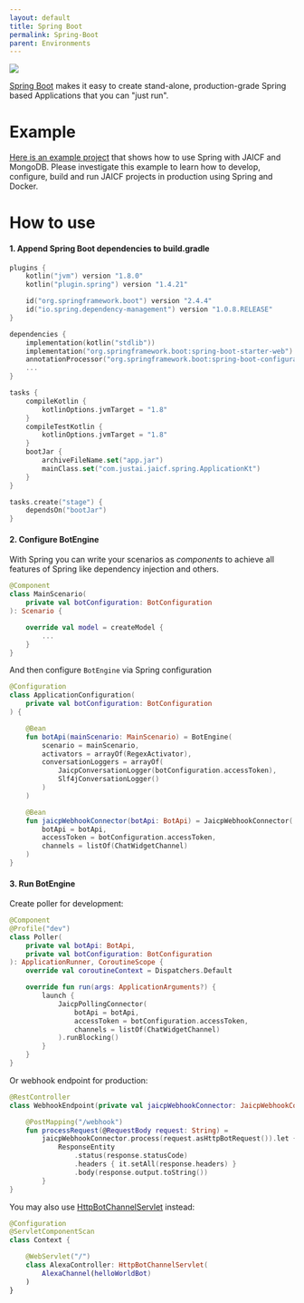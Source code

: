 ```yaml
---
layout: default
title: Spring Boot
permalink: Spring-Boot
parent: Environments
---
```


![](/assets/images/env/spring-boot.png)

[Spring Boot](https://spring.io/projects/spring-boot) makes it easy to create stand-alone, production-grade Spring based Applications that you can "just run".

# Example

[Here is an example project](https://github.com/just-ai/jaicf-jaicp-spring-template) that shows how to use Spring with JAICF and MongoDB.
Please investigate this example to learn how to develop, configure, build and run JAICF projects in production using Spring and Docker.

# How to use

#### 1. Append Spring Boot dependencies to build.gradle

```kotlin
plugins {
    kotlin("jvm") version "1.8.0"
    kotlin("plugin.spring") version "1.4.21"

    id("org.springframework.boot") version "2.4.4"
    id("io.spring.dependency-management") version "1.0.8.RELEASE"
}

dependencies {
    implementation(kotlin("stdlib"))
    implementation("org.springframework.boot:spring-boot-starter-web")
    annotationProcessor("org.springframework.boot:spring-boot-configuration-processor")
    ...
}

tasks {
    compileKotlin {
        kotlinOptions.jvmTarget = "1.8"
    }
    compileTestKotlin {
        kotlinOptions.jvmTarget = "1.8"
    }
    bootJar {
        archiveFileName.set("app.jar")
        mainClass.set("com.justai.jaicf.spring.ApplicationKt")
    }
}

tasks.create("stage") {
    dependsOn("bootJar")
}
```

#### 2. Configure BotEngine

With Spring you can write your scenarios as _components_ to achieve all features of Spring like dependency injection and others.

```kotlin
@Component
class MainScenario(
    private val botConfiguration: BotConfiguration
): Scenario {

    override val model = createModel {
        ...
    }
}
```

And then configure `BotEngine` via Spring configuration

```kotlin
@Configuration
class ApplicationConfiguration(
    private val botConfiguration: BotConfiguration
) {

    @Bean
    fun botApi(mainScenario: MainScenario) = BotEngine(
        scenario = mainScenario,
        activators = arrayOf(RegexActivator),
        conversationLoggers = arrayOf(
            JaicpConversationLogger(botConfiguration.accessToken),
            Slf4jConversationLogger()
        )
    )

    @Bean
    fun jaicpWebhookConnector(botApi: BotApi) = JaicpWebhookConnector(
        botApi = botApi,
        accessToken = botConfiguration.accessToken,
        channels = listOf(ChatWidgetChannel)
    )
}
```

#### 3. Run BotEngine

Create poller for development:

```kotlin
@Component
@Profile("dev")
class Poller(
    private val botApi: BotApi,
    private val botConfiguration: BotConfiguration
): ApplicationRunner, CoroutineScope {
    override val coroutineContext = Dispatchers.Default

    override fun run(args: ApplicationArguments?) {
        launch {
            JaicpPollingConnector(
                botApi = botApi,
                accessToken = botConfiguration.accessToken,
                channels = listOf(ChatWidgetChannel)
            ).runBlocking()
        }
    }
}
```

Or webhook endpoint for production:

```kotlin
@RestController
class WebhookEndpoint(private val jaicpWebhookConnector: JaicpWebhookConnector) {

    @PostMapping("/webhook")
    fun processRequest(@RequestBody request: String) =
        jaicpWebhookConnector.process(request.asHttpBotRequest()).let { response ->
            ResponseEntity
                .status(response.statusCode)
                .headers { it.setAll(response.headers) }
                .body(response.output.toString())
        }
}
```

You may also use [HttpBotChannelServlet](https://github.com/just-ai/jaicf-kotlin/blob/master/core/src/main/kotlin/com/justai/jaicf/channel/http/HttpBotChannelServlet.kt) instead:

```kotlin
@Configuration
@ServletComponentScan
class Context {

    @WebServlet("/")
    class AlexaController: HttpBotChannelServlet(
        AlexaChannel(helloWorldBot)
    )
}
```
